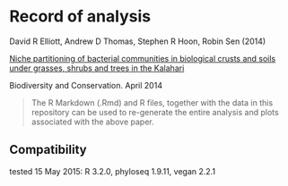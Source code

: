 # Record of analysis
David R Elliott, Andrew D Thomas, Stephen R Hoon, Robin Sen (2014)

[Niche partitioning of bacterial communities in biological crusts and soils under grasses, shrubs and trees in the Kalahari](http://dx.doi.org/10.1007/s10531-014-0684-8)

Biodiversity and Conservation. April 2014

>The R Markdown (.Rmd) and R files, together with the data in this repository can be used to re-generate the entire analysis and plots associated with the above paper. 

## Compatibility
tested 15 May 2015: R 3.2.0, phyloseq 1.9.11, vegan 2.2.1
